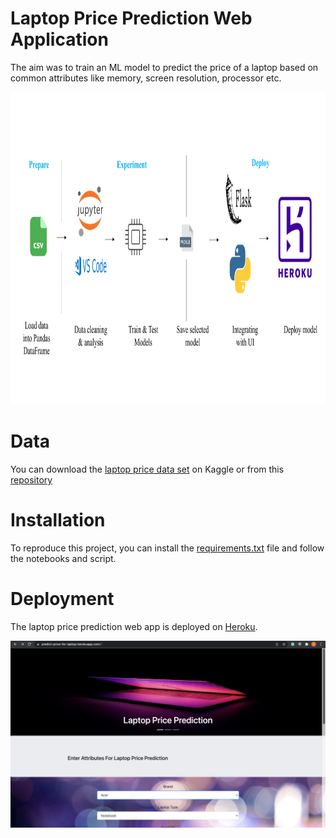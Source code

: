 # **Laptop Price Prediction Web Application**

The aim was to train an ML model to predict the price of a laptop based on common attributes like memory, screen resolution, processor etc.

<img src="laptop_price_prediction_design.png" width="800" height="500"/>

# **Data**

You can download the [laptop price data set](https://www.kaggle.com/muhammetvarl/laptop-price) on Kaggle or from this [repository](https://github.com/FedoAIworld/Laptop-Price-Prediction-Web-App/blob/main/laptop_price.csv)

# **Installation**

To reproduce this project, you can install the [requirements.txt](https://github.com/FedoAIworld/Laptop-Price-Prediction-Web-App/blob/main/requirements.txt) file and follow the notebooks and script.

# **Deployment**

The laptop price prediction web app is deployed on [Heroku](https://predict-price-for-laptop.herokuapp.com/).

[![](home_view.png)](https://predict-price-for-laptop.herokuapp.com/)
